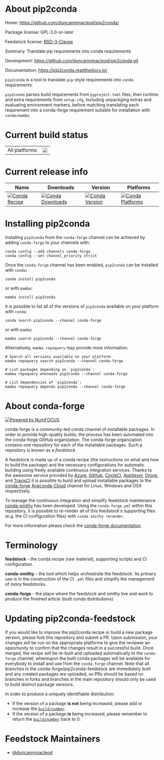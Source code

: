 About pip2conda
===============

Home: https://github.com/duncanmmacleod/pip2conda/

Package license: GPL-3.0-or-later

Feedstock license: [BSD-3-Clause](https://github.com/conda-forge/pip2conda-feedstock/blob/main/LICENSE.txt)

Summary: Translate pip requirements into conda requirements

Development: https://github.com/duncanmmacleod/pip2conda.git

Documentation: https://pip2conda.readthedocs.io/

`pip2conda` is a tool to translate `pip`-style requirements into `conda`
requirements.

`pip2conda` parses build requirements from ``pyproject.toml`` files, then
runtime and extra requirements from ``setup.cfg``, including unpackging
extras and evaluating environment markers, before matching translating
each requirement into a conda-forge requirement suitable for installation
with `conda/mamba`.


Current build status
====================


<table><tr><td>All platforms:</td>
    <td>
      <a href="https://dev.azure.com/conda-forge/feedstock-builds/_build/latest?definitionId=15235&branchName=main">
        <img src="https://dev.azure.com/conda-forge/feedstock-builds/_apis/build/status/pip2conda-feedstock?branchName=main">
      </a>
    </td>
  </tr>
</table>

Current release info
====================

| Name | Downloads | Version | Platforms |
| --- | --- | --- | --- |
| [![Conda Recipe](https://img.shields.io/badge/recipe-pip2conda-green.svg)](https://anaconda.org/conda-forge/pip2conda) | [![Conda Downloads](https://img.shields.io/conda/dn/conda-forge/pip2conda.svg)](https://anaconda.org/conda-forge/pip2conda) | [![Conda Version](https://img.shields.io/conda/vn/conda-forge/pip2conda.svg)](https://anaconda.org/conda-forge/pip2conda) | [![Conda Platforms](https://img.shields.io/conda/pn/conda-forge/pip2conda.svg)](https://anaconda.org/conda-forge/pip2conda) |

Installing pip2conda
====================

Installing `pip2conda` from the `conda-forge` channel can be achieved by adding `conda-forge` to your channels with:

```
conda config --add channels conda-forge
conda config --set channel_priority strict
```

Once the `conda-forge` channel has been enabled, `pip2conda` can be installed with `conda`:

```
conda install pip2conda
```

or with `mamba`:

```
mamba install pip2conda
```

It is possible to list all of the versions of `pip2conda` available on your platform with `conda`:

```
conda search pip2conda --channel conda-forge
```

or with `mamba`:

```
mamba search pip2conda --channel conda-forge
```

Alternatively, `mamba repoquery` may provide more information:

```
# Search all versions available on your platform:
mamba repoquery search pip2conda --channel conda-forge

# List packages depending on `pip2conda`:
mamba repoquery whoneeds pip2conda --channel conda-forge

# List dependencies of `pip2conda`:
mamba repoquery depends pip2conda --channel conda-forge
```


About conda-forge
=================

[![Powered by
NumFOCUS](https://img.shields.io/badge/powered%20by-NumFOCUS-orange.svg?style=flat&colorA=E1523D&colorB=007D8A)](https://numfocus.org)

conda-forge is a community-led conda channel of installable packages.
In order to provide high-quality builds, the process has been automated into the
conda-forge GitHub organization. The conda-forge organization contains one repository
for each of the installable packages. Such a repository is known as a *feedstock*.

A feedstock is made up of a conda recipe (the instructions on what and how to build
the package) and the necessary configurations for automatic building using freely
available continuous integration services. Thanks to the awesome service provided by
[Azure](https://azure.microsoft.com/en-us/services/devops/), [GitHub](https://github.com/),
[CircleCI](https://circleci.com/), [AppVeyor](https://www.appveyor.com/),
[Drone](https://cloud.drone.io/welcome), and [TravisCI](https://travis-ci.com/)
it is possible to build and upload installable packages to the
[conda-forge](https://anaconda.org/conda-forge) [Anaconda-Cloud](https://anaconda.org/)
channel for Linux, Windows and OSX respectively.

To manage the continuous integration and simplify feedstock maintenance
[conda-smithy](https://github.com/conda-forge/conda-smithy) has been developed.
Using the ``conda-forge.yml`` within this repository, it is possible to re-render all of
this feedstock's supporting files (e.g. the CI configuration files) with ``conda smithy rerender``.

For more information please check the [conda-forge documentation](https://conda-forge.org/docs/).

Terminology
===========

**feedstock** - the conda recipe (raw material), supporting scripts and CI configuration.

**conda-smithy** - the tool which helps orchestrate the feedstock.
                   Its primary use is in the construction of the CI ``.yml`` files
                   and simplify the management of *many* feedstocks.

**conda-forge** - the place where the feedstock and smithy live and work to
                  produce the finished article (built conda distributions)


Updating pip2conda-feedstock
============================

If you would like to improve the pip2conda recipe or build a new
package version, please fork this repository and submit a PR. Upon submission,
your changes will be run on the appropriate platforms to give the reviewer an
opportunity to confirm that the changes result in a successful build. Once
merged, the recipe will be re-built and uploaded automatically to the
`conda-forge` channel, whereupon the built conda packages will be available for
everybody to install and use from the `conda-forge` channel.
Note that all branches in the conda-forge/pip2conda-feedstock are
immediately built and any created packages are uploaded, so PRs should be based
on branches in forks and branches in the main repository should only be used to
build distinct package versions.

In order to produce a uniquely identifiable distribution:
 * If the version of a package **is not** being increased, please add or increase
   the [``build/number``](https://docs.conda.io/projects/conda-build/en/latest/resources/define-metadata.html#build-number-and-string).
 * If the version of a package **is** being increased, please remember to return
   the [``build/number``](https://docs.conda.io/projects/conda-build/en/latest/resources/define-metadata.html#build-number-and-string)
   back to 0.

Feedstock Maintainers
=====================

* [@duncanmmacleod](https://github.com/duncanmmacleod/)

